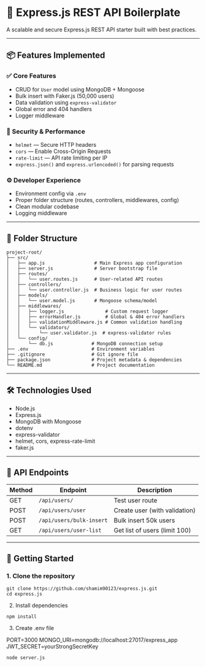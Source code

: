 # 🚀 Express.js REST API Boilerplate

A scalable and secure Express.js REST API starter built with best practices.

---

## 📦 Features Implemented

### ✅ Core Features
- CRUD for `User` model using MongoDB + Mongoose
- Bulk insert with Faker.js (50,000 users)
- Data validation using `express-validator`
- Global error and 404 handlers
- Logger middleware

### 🔐 Security & Performance
- `helmet` — Secure HTTP headers
- `cors` — Enable Cross-Origin Requests
- `rate-limit` — API rate limiting per IP
- `express.json()` and `express.urlencoded()` for parsing requests

### ⚙️ Developer Experience
- Environment config via `.env`
- Proper folder structure (routes, controllers, middlewares, config)
- Clean modular codebase
- Logging middleware

---

## 📂 Folder Structure
```
project-root/
├── src/
│   ├── app.js                  # Main Express app configuration
│   ├── server.js               # Server bootstrap file
│   ├── routes/
│   │   └── user.routes.js      # User-related API routes
│   ├── controllers/
│   │   └── user.controller.js  # Business logic for user routes
│   ├── models/
│   │   └── user.model.js       # Mongoose schema/model
│   ├── middlewares/
│   │   ├── logger.js               # Custom request logger
│   │   ├── errorHandler.js         # Global & 404 error handlers
│   │   ├── validationMiddleware.js # Common validation handling
│   │   └── validators/
│   │       └── user.validator.js  # express-validator rules
│   └── config/
│       └── db.js              # MongoDB connection setup
├── .env                       # Environment variables
├── .gitignore                 # Git ignore file
├── package.json               # Project metadata & dependencies
└── README.md                  # Project documentation
```


---

## 🛠️ Technologies Used

- Node.js
- Express.js
- MongoDB with Mongoose
- dotenv
- express-validator
- helmet, cors, express-rate-limit
- faker.js

---

## 🧪 API Endpoints

| Method | Endpoint            | Description                |
|--------|---------------------|----------------------------|
| GET    | `/api/users/`       | Test user route            |
| POST   | `/api/users/user`   | Create user (with validation) |
| POST   | `/api/users/bulk-insert` | Bulk insert 50k users |
| GET    | `/api/users/user-list` | Get list of users (limit 100) |

---

## 🚀 Getting Started

### 1. Clone the repository

```
git clone https://github.com/shamim90123/express.js.git
cd express.js
```

2. Install dependencies

```
npm install
```

3. Create .env file

PORT=3000
MONGO_URI=mongodb://localhost:27017/express_app
JWT_SECRET=yourStrongSecretKey
```
node server.js
```